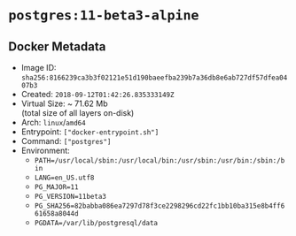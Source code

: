 # `postgres:11-beta3-alpine`

## Docker Metadata

- Image ID: `sha256:8166239ca3b3f02121e51d190baeefba239b7a36db8e6ab727df57dfea0407b3`
- Created: `2018-09-12T01:42:26.835333149Z`
- Virtual Size: ~ 71.62 Mb  
  (total size of all layers on-disk)
- Arch: `linux`/`amd64`
- Entrypoint: `["docker-entrypoint.sh"]`
- Command: `["postgres"]`
- Environment:
  - `PATH=/usr/local/sbin:/usr/local/bin:/usr/sbin:/usr/bin:/sbin:/bin`
  - `LANG=en_US.utf8`
  - `PG_MAJOR=11`
  - `PG_VERSION=11beta3`
  - `PG_SHA256=82babba086ea7297d78f3ce2298296cd22fc1bb10ba315e8b4ff661658a8044d`
  - `PGDATA=/var/lib/postgresql/data`
